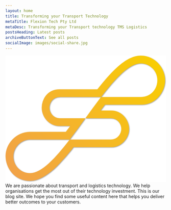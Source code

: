 ```yaml
---
layout: home
title: Transforming your Transport Technology
metaTitle: Flexion Tech Pty Ltd
metaDesc: Transforming your Transport technology TMS Logistics
postsHeading: Latest posts
archiveButtonText: See all posts
socialImage: images/social-share.jpg
---
```

![Flexion Logo](images/Flexion-logo_Round.png)
We are passionate about transport and logistics technology. We help organisations get the most out of their technology investment. This is our blog site. We hope you find some useful content here that helps you deliver better outcomes to your customers.

